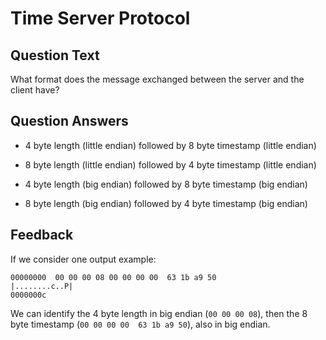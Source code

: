 # Time Server Protocol

## Question Text

What format does the message exchanged between the server and the client have?

## Question Answers

- 4 byte length (little endian) followed by 8 byte timestamp (little endian)

- 8 byte length (little endian) followed by 4 byte timestamp (little endian)

+ 4 byte length (big endian) followed by 8 byte timestamp (big endian)

- 8 byte length (big endian) followed by 4 byte timestamp (big endian)

## Feedback

If we consider one output example:

```console
00000000  00 00 00 08 00 00 00 00  63 1b a9 50              |........c..P|
0000000c
```

We can identify the 4 byte length in big endian (`00 00 00 08`), then the 8 byte timestamp (`00 00 00 00  63 1b a9 50`), also in big endian.
